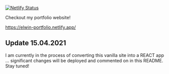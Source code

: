[![Netlify Status](https://api.netlify.com/api/v1/badges/980d2e9e-e3a5-441b-84f9-e8d64c665c6f/deploy-status)](https://app.netlify.com/sites/elwin-portfolio/deploys)

Checkout my portfolio website!

https://elwin-portfolio.netlify.app/

## Update 15.04.2021

I am currently in the process of converting this vanilla site into a REACT app ... significant changes will be deployed and commented on in this README.  Stay tuned!